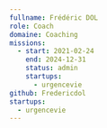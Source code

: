 ```yaml
---
fullname: Frédéric DOL
role: Coach
domaine: Coaching
missions:
  - start: 2021-02-24
    end: 2024-12-31
    status: admin
    startups:
      - urgencevie
github: Fredericdol
startups:
  - urgencevie
---
```

